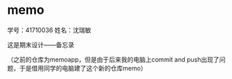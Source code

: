 # memo
学号：41710036
姓名：沈瑞敏


这是期末设计——备忘录

（之前的仓库为memoapp，但是由于后来我的电脑上commit and push出现了问题，于是借用同学的电脑建了这个新的仓库memo）
